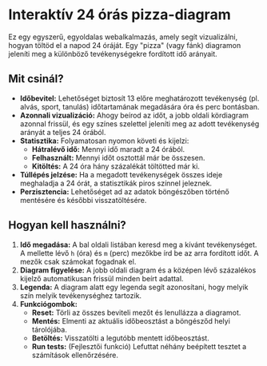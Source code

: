 # Interaktív 24 órás pizza-diagram

Ez egy egyszerű, egyoldalas webalkalmazás, amely segít vizualizálni, hogyan töltöd el a napod 24 óráját. Egy "pizza" (vagy fánk) diagramon jeleníti meg a különböző tevékenységekre fordított idő arányait.

## Mit csinál?

* **Időbevitel:** Lehetőséget biztosít 13 előre meghatározott tevékenység (pl. alvás, sport, tanulás) időtartamának megadására óra és perc bontásban.
* **Azonnali vizualizáció:** Ahogy beírod az időt, a jobb oldali kördiagram azonnal frissül, és egy színes szelettel jeleníti meg az adott tevékenység arányát a teljes 24 órából.
* **Statisztika:** Folyamatosan nyomon követi és kijelzi:
    * **Hátralévő idő:** Mennyi idő maradt a 24 órából.
    * **Felhasznált:** Mennyi időt osztottál már be összesen.
    * **Kitöltés:** A 24 óra hány százalékát töltötted már ki.
* **Túllépés jelzése:** Ha a megadott tevékenységek összes ideje meghaladja a 24 órát, a statisztikák piros színnel jeleznek.
* **Perzisztencia:** Lehetőséget ad az adatok böngészőben történő mentésére és későbbi visszatöltésére.

## Hogyan kell használni?

1.  **Idő megadása:** A bal oldali listában keresd meg a kívánt tevékenységet. A mellette lévő `h` (óra) és `m` (perc) mezőkbe írd be az arra fordított időt. A mezők csak számokat fogadnak el.
2.  **Diagram figyelése:** A jobb oldali diagram és a középen lévő százalékos kijelző automatikusan frissül minden beírt adattal.
3.  **Legenda:** A diagram alatt egy legenda segít azonosítani, hogy melyik szín melyik tevékenységhez tartozik.
4.  **Funkciógombok:**
    * **Reset:** Törli az összes beviteli mezőt és lenullázza a diagramot.
    * **Mentés:** Elmenti az aktuális időbeosztást a böngésződ helyi tárolójába.
    * **Betöltés:** Visszatölti a legutóbb mentett időbeosztást.
    * **Run tests:** (Fejlesztői funkció) Lefuttat néhány beépített tesztet a számítások ellenőrzésére.
